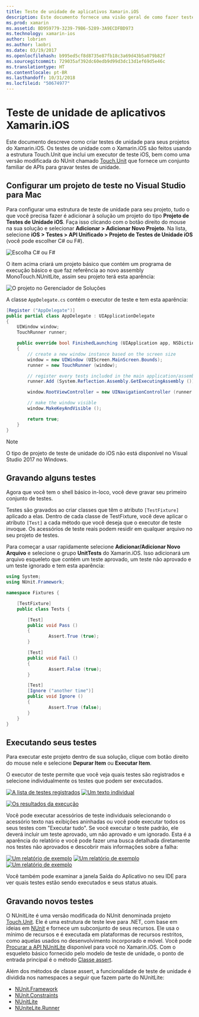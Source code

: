 ```yaml
---
title: Teste de unidade de aplicativos Xamarin.iOS
description: Este documento fornece uma visão geral de como fazer teste de unidade de um aplicativo Xamarin.iOS. Ele descreve como criar um projeto de teste de unidade, escrever testes e executar testes.
ms.prod: xamarin
ms.assetid: BD959779-3239-79B6-5289-3A9ECDFBD973
ms.technology: xamarin-ios
author: lobrien
ms.author: laobri
ms.date: 03/19/2017
ms.openlocfilehash: b995ed5cf8d8735e87fb18c3a69d43b5a079b82f
ms.sourcegitcommit: 729035af392dc60edb9d99d3dc13d1ef69d5e46c
ms.translationtype: HT
ms.contentlocale: pt-BR
ms.lasthandoff: 10/31/2018
ms.locfileid: "50674977"
---
```

# <a name="unit-testing-xamarinios-apps"></a>Teste de unidade de aplicativos Xamarin.iOS

Este documento descreve como criar testes de unidade para seus projetos do Xamarin.iOS.
Os testes de unidade com o Xamarin.iOS são feitos usando a estrutura Touch.Unit que inclui um executor de teste iOS, bem como uma versão modificada do NUnit chamado [Touch.Unit](https://github.com/xamarin/Touch.Unit) que fornece um conjunto familiar de APIs para gravar testes de unidade.

## <a name="setting-up-a-test-project-in-visual-studio-for-mac"></a>Configurar um projeto de teste no Visual Studio para Mac

Para configurar uma estrutura de teste de unidade para seu projeto, tudo o que você precisa fazer é adicionar à solução um projeto do tipo **Projeto de Testes de Unidade iOS**. Faça isso clicando com o botão direito do mouse na sua solução e selecionar **Adicionar > Adicionar Novo Projeto**. Na lista, selecione **iOS > Testes > API Unificado > Projeto de Testes de Unidade iOS** (você pode escolher C# ou F#).

![](touch.unit-images/00.png "Escolha C# ou F#")

O item acima criará um projeto básico que contém um programa de execução básico e que faz referência ao novo assembly MonoTouch.NUnitLite, assim seu projeto terá esta aparência:

![](touch.unit-images/01.png "O projeto no Gerenciador de Soluções")

A classe `AppDelegate.cs` contém o executor de teste e tem esta aparência:

```csharp
[Register ("AppDelegate")]
public partial class AppDelegate : UIApplicationDelegate
{
    UIWindow window;
    TouchRunner runner;

    public override bool FinishedLaunching (UIApplication app, NSDictionary options)
    {
        // create a new window instance based on the screen size
        window = new UIWindow (UIScreen.MainScreen.Bounds);
        runner = new TouchRunner (window);

        // register every tests included in the main application/assembly
        runner.Add (System.Reflection.Assembly.GetExecutingAssembly ());

        window.RootViewController = new UINavigationController (runner.GetViewController ());

        // make the window visible
        window.MakeKeyAndVisible ();

        return true;
    }
}
```

> [!NOTE]
> O tipo de projeto de teste de unidade do iOS não está disponível no Visual Studio 2017 no Windows.

## <a name="writing-some-tests"></a>Gravando alguns testes

Agora que você tem o shell básico in-loco, você deve gravar seu primeiro conjunto de testes.

Testes são gravados ao criar classes que têm o atributo `[TestFixture]` aplicado a elas. Dentro de cada classe de TestFixture, você deve aplicar o atributo `[Test]` a cada método que você deseja que o executor de teste invoque. Os acessórios de teste reais podem residir em qualquer arquivo no seu projeto de testes.

Para começar a usar rapidamente selecione **Adicionar/Adicionar Novo Arquivo** e selecione o grupo **UnitTests** do Xamarin.iOS. Isso adicionará um arquivo esqueleto que contém um teste aprovado, um teste não aprovado e um teste ignorado e tem esta aparência:

```csharp
using System;
using NUnit.Framework;

namespace Fixtures {

    [TestFixture]
    public class Tests {

        [Test]
        public void Pass ()
        {
                Assert.True (true);
        }

        [Test]
        public void Fail ()
        {
                Assert.False (true);
        }

        [Test]
        [Ignore ("another time")]
        public void Ignore ()
        {
                Assert.True (false);
        }
    }
}
```

## <a name="running-your-tests"></a>Executando seus testes

Para executar este projeto dentro de sua solução, clique com botão direito do mouse nele e selecione **Depurar Item** ou **Executar Item**.

O executor de teste permite que você veja quais testes são registrados e selecione individualmente os testes que podem ser executados.

[![](touch.unit-images/02-sml.png "A lista de testes registrados")](touch.unit-images/02.png#lightbox) 
[![](touch.unit-images/03-sml.png "Um texto individual")](touch.unit-images/03.png#lightbox) 

[![](touch.unit-images/04-sml.png "Os resultados da execução")](touch.unit-images/04.png#lightbox)

Você pode executar acessórios de teste individuais selecionando o acessório texto nas exibições aninhadas ou você pode executar todos os seus testes com "Executar tudo". Se você executar o teste padrão, ele deverá incluir um teste aprovado, um não aprovado e um ignorado. Esta é a aparência do relatório e você pode fazer uma busca detalhada diretamente nos testes não aprovados e descobrir mais informações sobre a falha:

[![](touch.unit-images/05-sml.png "Um relatório de exemplo")](touch.unit-images/05.png#lightbox) [![](touch.unit-images/06-sml.png "Um relatório de exemplo")](touch.unit-images/06.png#lightbox) [![](touch.unit-images/07-sml.png "Um relatório de exemplo")](touch.unit-images/07.png#lightbox)

Você também pode examinar a janela Saída do Aplicativo no seu IDE para ver quais testes estão sendo executados e seus status atuais.

## <a name="writing-new-tests"></a>Gravando novos testes

O NUnitLite é uma versão modificada do NUnit denominada projeto [Touch.Unit](https://github.com/xamarin/Touch.Unit). Ele é uma estrutura de teste leve para .NET, com base em ideias em [NUnit](http://nunit.com/) e fornece um subconjunto de seus recursos.
Ele usa o mínimo de recursos e é executada em plataformas de recursos restritos, como aquelas usados no desenvolvimento incorporado e móvel. Você pode [Procurar a API NUnitLite](https://developer.xamarin.com/api/namespace/NUnitLite/) disponível para você no Xamarin.iOS. Com o esqueleto básico fornecido pelo modelo de teste de unidade, o ponto de entrada principal é o método [Classe assert](https://developer.xamarin.com/api/type/NUnit.Framework.Assert/).

Além dos métodos de classe assert, a funcionalidade de teste de unidade é dividida nos namespaces a seguir que fazem parte do NUnitLite:

- [NUnit.Framework](https://developer.xamarin.com/api/namespace/NUnit.Framework/)
- [NUnit.Constraints](https://developer.xamarin.com/api/namespace/NUnit.Framework.Constraints/)
- [NUnitLite](https://developer.xamarin.com/api/namespace/NUnitLite/)
- [NUniteLite.Runner](https://developer.xamarin.com/api/namespace/NUnitLite.Runner/)
